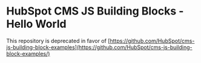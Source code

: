 # HubSpot CMS JS Building Blocks - Hello World

This repository is deprecated in favor of [https://github.com/HubSpot/cms-js-building-block-examples](https://github.com/HubSpot/cms-js-building-block-examples/)

